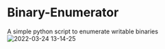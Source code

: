 # Binary-Enumerator
A simple python script to enumerate writable binaries
![2022-03-24 13-14-25](https://user-images.githubusercontent.com/86152883/159924268-e5d3d901-f44a-4437-8dfa-2e0afc4461d0.gif)
